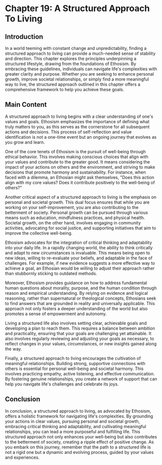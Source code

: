 # Chapter 19: A Structured Approach To Living

## Introduction

In a world teeming with constant change and unpredictability, finding a structured approach to living can provide a much-needed sense of stability and direction. This chapter explores the principles underpinning a structured lifestyle, drawing from the foundations of Ethosism. By embracing these guidelines, individuals can navigate life's complexities with greater clarity and purpose. Whether you are seeking to enhance personal growth, improve societal relationships, or simply find a more meaningful way to live, the structured approach outlined in this chapter offers a comprehensive framework to help you achieve these goals.

## Main Content

A structured approach to living begins with a clear understanding of one's values and goals. Ethosism emphasizes the importance of defining what truly matters to you, as this serves as the cornerstone for all subsequent actions and decisions. This process of self-reflection and value identification is not a one-time event but an ongoing journey that evolves as you grow and learn.

One of the core tenets of Ethosism is the pursuit of well-being through ethical behavior. This involves making conscious choices that align with your values and contribute to the greater good. It means considering the impact of your actions on others and the environment, and striving to make decisions that promote harmony and sustainability. For instance, when faced with a dilemma, an Ethosian might ask themselves, "Does this action align with my core values? Does it contribute positively to the well-being of others?"

Another critical aspect of a structured approach to living is the emphasis on personal and societal growth. This dual focus ensures that while you are working on your self-improvement, you are also contributing to the betterment of society. Personal growth can be pursued through various means such as education, mindfulness practices, and physical health. Societal growth, on the other hand, involves engaging in community activities, advocating for social justice, and supporting initiatives that aim to improve the collective well-being.

Ethosism advocates for the integration of critical thinking and adaptability into your daily life. In a rapidly changing world, the ability to think critically and adapt to new circumstances is invaluable. This means being open to new ideas, willing to re-evaluate your beliefs, and adaptable in the face of challenges. For example, if new evidence suggests a more effective way to achieve a goal, an Ethosian would be willing to adjust their approach rather than stubbornly sticking to outdated methods.

Moreover, Ethosism provides guidance on how to address fundamental human questions about morality, purpose, and the human condition through reason and empirical understanding. By relying on evidence and logical reasoning, rather than supernatural or theological concepts, Ethosians seek to find answers that are grounded in reality and universally applicable. This approach not only fosters a deeper understanding of the world but also promotes a sense of empowerment and autonomy.

Living a structured life also involves setting clear, achievable goals and developing a plan to reach them. This requires a balance between ambition and practicality, ensuring that your goals are challenging yet attainable. It also involves regularly reviewing and adjusting your goals as necessary, to reflect changes in your values, circumstances, or new insights gained along the way.

Finally, a structured approach to living encourages the cultivation of meaningful relationships. Building strong, supportive connections with others is essential for personal well-being and societal harmony. This involves practicing empathy, active listening, and effective communication. By fostering genuine relationships, you create a network of support that can help you navigate life's challenges and celebrate its joys.

## Conclusion

In conclusion, a structured approach to living, as advocated by Ethosism, offers a holistic framework for navigating life's complexities. By grounding your actions in clear values, pursuing personal and societal growth, embracing critical thinking and adaptability, and cultivating meaningful relationships, you can lead a more purposeful and fulfilling life. This structured approach not only enhances your well-being but also contributes to the betterment of society, creating a ripple effect of positive change. As you embark on this journey, remember that the path to a structured life is not a rigid one but a dynamic and evolving process, guided by your values and experiences.